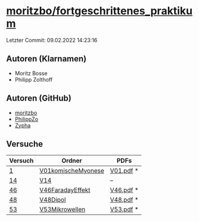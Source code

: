 # [moritzbo/fortgeschrittenes_praktikum](https://github.com/moritzbo/fortgeschrittenes_praktikum)

Letzter Commit: 09.02.2022 14:23:16

## Autoren (Klarnamen)
- Moritz Bosse
- Philipp Zolthoff

## Autoren (GitHub)
- [moritzbo](https://github.com/moritzbo)
- [PhilippZo](https://github.com/PhilippZo)
- [Zypha](https://github.com/Zypha)

## Versuche

|       Versuch        |                                                  Ordner                                                  |                                                                                  PDFs                                                                                  |
|----------------------|----------------------------------------------------------------------------------------------------------|------------------------------------------------------------------------------------------------------------------------------------------------------------------------|
|[1](../../versuch/1)  |[V01komischeMyonese](https://github.com/moritzbo/fortgeschrittenes_praktikum/tree/main/V01komischeMyonese)|[V01.pdf](https://docs.google.com/viewer?url=https://raw.githubusercontent.com/NicoWeio/awesome-ap-pdfs/main/moritzbo%E2%88%95fortgeschrittenes_praktikum/1/V01.pdf) \* |
|[14](../../versuch/14)|[V14](https://github.com/moritzbo/fortgeschrittenes_praktikum/tree/main/V14)                              |–                                                                                                                                                                       |
|[46](../../versuch/46)|[V46FaradayEffekt](https://github.com/moritzbo/fortgeschrittenes_praktikum/tree/main/V46FaradayEffekt)    |[V46.pdf](https://docs.google.com/viewer?url=https://raw.githubusercontent.com/NicoWeio/awesome-ap-pdfs/main/moritzbo%E2%88%95fortgeschrittenes_praktikum/46/V46.pdf) \*|
|[48](../../versuch/48)|[V48Dipol](https://github.com/moritzbo/fortgeschrittenes_praktikum/tree/main/V48Dipol)                    |[V48.pdf](https://docs.google.com/viewer?url=https://raw.githubusercontent.com/NicoWeio/awesome-ap-pdfs/main/moritzbo%E2%88%95fortgeschrittenes_praktikum/48/V48.pdf) \*|
|[53](../../versuch/53)|[V53Mikrowellen](https://github.com/moritzbo/fortgeschrittenes_praktikum/tree/main/V53Mikrowellen)        |[V53.pdf](https://docs.google.com/viewer?url=https://raw.githubusercontent.com/NicoWeio/awesome-ap-pdfs/main/moritzbo%E2%88%95fortgeschrittenes_praktikum/53/V53.pdf) \*|
